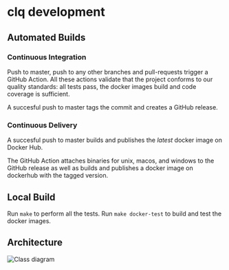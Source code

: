 # clq development
## Automated Builds
### Continuous Integration
Push to master, push to any other branches and pull-requests trigger a GitHub Action.
All these actions validate that the project conforms to our
quality standards: all tests pass, the docker images build and code coverage is sufficient.

A succesful push to master tags the commit and creates a GitHub release.

### Continuous Delivery
A succesful push to master builds and publishes the _latest_ docker image on Docker Hub.

The GitHub Action attaches binaries for unix, macos, and windows to the GitHub release
as well as builds and publishes a docker image on dockerhub with the tagged version.

## Local Build
Run `make` to perform all the tests.
Run `make docker-test` to build and test the docker images.

## Architecture
![Class diagram](http://www.plantuml.com/plantuml/proxy?cache=no&src=https://raw.githubusercontent.com/denisa/clq/master/docs/class_diagram.puml)
